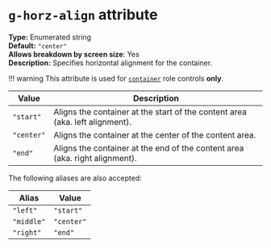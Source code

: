 # `g-horz-align` attribute

**Type:** Enumerated string<br/>
**Default:** `"center"`<br/>
**Allows breakdown by screen size**: Yes<br/>
**Description:** Specifies horizontal alignment for the container.

!!! warning
    This attribute is used for [`container`](../concepts.md#container-role) role controls **only**.

| Value       | Description                                                                     |
|-------------|---------------------------------------------------------------------------------|
| `"start"`   | Aligns the container at the start of the content area (aka. left alignment).    |
| `"center"`  | Aligns the container at the center of the content area.                         |
| `"end"`     | Aligns the container at the end of the content area (aka.  right alignment).    |


The following aliases are also accepted:

| Alias       | Value     |
|-------------|-----------|
| `"left"`    | `"start"` |
| `"middle"`  | `"center"`|
| `"right"`   | `"end"`   |